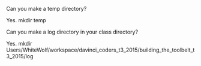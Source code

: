 Can you make a temp directory?

Yes.  mkdir temp


Can you make a log directory in your class directory?

Yes. mkdir Users/WhiteWolf/workspace/davinci_coders_t3_2015/building_the_toolbelt_t3_2015/log

